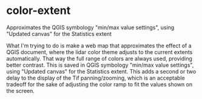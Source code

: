 # color-extent
Approximates the QGIS symbology "min/max value settings", using "Updated canvas" for the Statistics extent

What I'm trying to do is make a web map that approximates the effect of a QGIS document, where the lidar color theme adjusts to the current extents automatically.  That way the full range of colors are always used, providing better contrast. This is saved in QGIS symbology "min/max value settings", using "Updated canvas" for the Statistics extent.  This adds a second or two delay to the display of the Tif panning/zooming, which is an acceptable tradeoff for the sake of adjusting the color ramp to fit the values shown on the screen.

